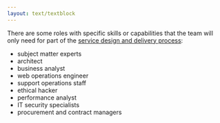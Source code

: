 ```yaml
---
layout: text/textblock
---
```

There are some roles with specific skills or capabilities that the team will only need for part of the [service design and delivery process](../../service-design-delivery-process/):

-  subject matter experts
-  architect
-  business analyst
-  web operations engineer
-  support operations staff
-  ethical hacker
-  performance analyst
-  IT security specialists
-  procurement and contract managers

